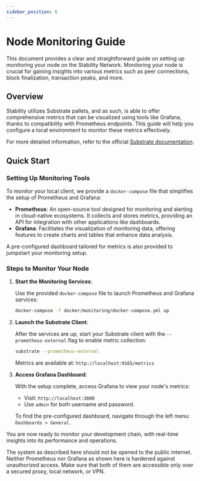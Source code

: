 ```yaml
---
sidebar_position: 6
---
```


# Node Monitoring Guide

This document provides a clear and straightforward guide on setting up monitoring your node on the Stability Network. Monitoring your node is crucial for gaining insights into various metrics such as peer connections, block finalization, transaction peaks, and more.


## Overview

Stability utilizes Substrate pallets, and as such, is able to offer comprehensive metrics that can be visualized using tools like Grafana, thanks to compatibility with Prometheus endpoints. This guide will help you configure a local environment to monitor these metrics effectively.

For more detailed information, refer to the official [Substrate documentation](https://docs.substrate.io/tutorials/build-a-blockchain/monitor-node-metrics/).

## Quick Start

### Setting Up Monitoring Tools

To monitor your local client, we provide a `docker-compose` file that simplifies the setup of Prometheus and Grafana:

- **Prometheus**: An open-source tool designed for monitoring and alerting in cloud-native ecosystems. It collects and stores metrics, providing an API for integration with other applications like dashboards.
- **Grafana**: Facilitates the visualization of monitoring data, offering features to create charts and tables that enhance data analysis.

A pre-configured dashboard tailored for metrics is also provided to jumpstart your monitoring setup.

### Steps to Monitor Your Node

1. **Start the Monitoring Services**:
   
   Use the provided `docker-compose` file to launch Prometheus and Grafana services:

   ```bash
   docker-compose -f docker/monitoring/docker-compose.yml up
   ```

2. **Launch the Substrate Client**:

   After the services are up, start your Substrate client with the `--prometheus-external` flag to enable metric collection:

   ```bash
   substrate --prometheus-external
   ```

   Metrics are available at: `http://localhost:9165/metrics`

3. **Access Grafana Dashboard**:

   With the setup complete, access Grafana to view your node's metrics:

   - Visit: `http://localhost:3000`
   - Use `admin` for both username and password.

   To find the pre-configured dashboard, navigate through the left menu: `Dashboards > General`.

You are now ready to monitor your development chain, with real-time insights into its performance and operations. 

The system as described here should not be opened to the public internet. Neither Prometheus nor Grafana as shown here is hardened against unauthorized access. Make sure that both of them are accessible only over a secured proxy, local network, or VPN.
